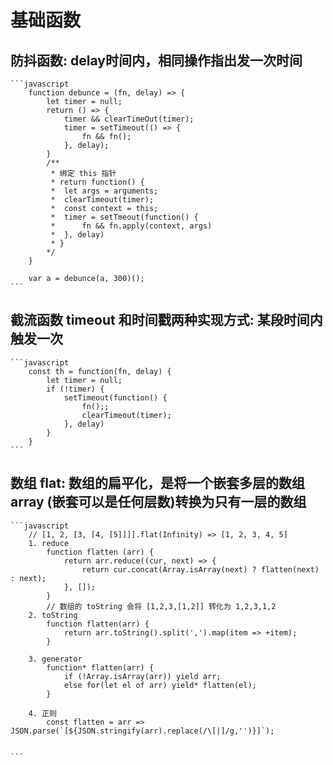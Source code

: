 <!--
 * @Author: your name
 * @Date: 2020-09-20 22:23:32
 * @LastEditTime: 2020-09-20 22:40:53
 * @LastEditors: Please set LastEditors
 * @Description: In User Settings Edit
 * @FilePath: \DesignPatterns\js基础\基础函数实现.md
-->

# 基础函数

## 防抖函数: delay时间内，相同操作指出发一次时间

    ```javascript
        function debunce = (fn, delay) => {
            let timer = null;
            return () => {
                timer && clearTimeOut(timer);
                timer = setTimeout(() => {
                    fn && fn();
                }, delay);
            }
            /**
             * 绑定 this 指针
             * return function() {
             *  let args = arguments;
             *  clearTimeout(timer);
             *  const context = this;
             *  timer = setTmeout(function() {
             *      fn && fn.apply(context, args)
             *  }, delay)
             * }
            */
        }

        var a = debunce(a, 300)();
    ```

## 截流函数 timeout 和时间戳两种实现方式: 某段时间内触发一次

    ```javascript
        const th = function(fn, delay) {
            let timer = null;
            if (!timer) {
                setTimeout(function() {
                    fn();;
                    clearTimeout(timer);
                }, delay)
            }
        }
    ```

## 数组 flat: 数组的扁平化，是将一个嵌套多层的数组 array (嵌套可以是任何层数)转换为只有一层的数组

    ```javascript
        // [1, 2, [3, [4, [5]]]].flat(Infinity) => [1, 2, 3, 4, 5]
        1. reduce
            function flatten (arr) {
                return arr.reduce((cur, next) => {
                    return cur.concat(Array.isArray(next) ? flatten(next) : next);
                }, []);
            }
            // 数组的 toString 会将 [1,2,3,[1,2]] 转化为 1,2,3,1,2
        2. toString
            function flatten(arr) {
                return arr.toString().split(',').map(item => +item);
            }

        3. generator
            function* flatten(arr) {
                if (!Array.isArray(arr)) yield arr;
                else for(let el of arr) yield* flatten(el); 
            }

        4. 正则
            const flatten = arr => JSON.parse(`[${JSON.stringify(arr).replace(/\[|]/g,'')}]`);

        
    ```